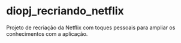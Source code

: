 # diopj_recriando_netflix
Projeto de recriação da Netflix com toques pessoais para ampliar os conhecimentos com a aplicação.
